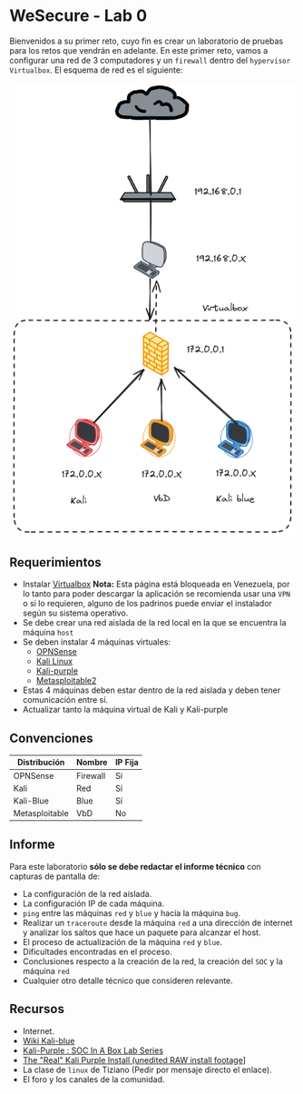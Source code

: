# WeSecure - Lab 0

Bienvenidos a su primer reto, cuyo fin es crear un laboratorio de pruebas para los retos que vendrán en adelante. En este primer reto, vamos a configurar una red de 3 computadores y un `firewall` dentro del `hypervisor Virtualbox`. El esquema de red es el siguiente:

<img src="./imagenes/diagramared.png"/>

## Requerimientos

- Instalar [Virtualbox](https://www.virtualbox.org/) **Nota:** Esta página está bloqueada en Venezuela, por lo tanto para poder descargar la aplicación se recomienda usar una `VPN` o si lo requieren, alguno de los padrinos puede enviar el instalador según su sistema operativo.
- Se debe crear una red aislada de la red local en la que se encuentra la máquina `host`
- Se deben instalar 4 máquinas virtuales: 
	- [OPNSense](https://opnsense.org/)
	- [Kali Linux](https://www.kali.org/get-kali/)
	- [Kali-purple](https://www.kali.org/get-kali/)
	- [Metasploitable2](https://sourceforge.net/projects/metasploitable/files/Metasploitable2/)
- Estas 4 máquinas deben estar dentro de la red aislada y deben tener comunicación entre sí.
- Actualizar tanto la máquina virtual de Kali y Kali-purple

## Convenciones

| Distribución   | Nombre   | IP Fija |
| -------------- | -------- | ------- |
| OPNSense       | Firewall | Sí      |
| Kali           | Red      | Sí      |
| Kali-Blue      | Blue     | Sí      |
| Metasploitable | VbD      | No      |
## Informe

Para este laboratorio **sólo se debe redactar el informe técnico** con capturas de pantalla de: 
- La configuración de la red aislada.
- La configuración IP de cada máquina.
- `ping` entre las máquinas `red` y `blue` y hacía la máquina `bug`.
- Realizar un `traceroute` desde la máquina `red` a una dirección de internet y analizar los saltos que hace un paquete para alcanzar el host.
- El proceso de actualización de la máquina `red` y `blue`.
- Dificultades encontradas en el proceso.
- Conclusiones respecto a la creación de la red, la creación del `SOC` y la máquina `red`
- Cualquier otro detalle técnico que consideren relevante.

## Recursos

- Internet.
- [Wiki Kali-blue](https://gitlab.com/kalilinux/kali-purple/documentation/-/wikis/home)
- [Kali-Purple : SOC In A Box Lab Series](https://www.youtube.com/watch?v=-tMY9GVvvsM&list=PLyJqGMYm0vnOxMapUGkt9DfU4aTTU2vqU)
- [The "Real" Kali Purple Install (unedited RAW install footage](https://www.youtube.com/playlist?list=PLrESACtaWMXCveZmAJXoyEZSL26r_bSJR)]
- La clase de `linux` de Tiziano (Pedir por mensaje directo el enlace).
- El foro y los canales de la comunidad.